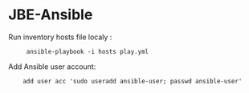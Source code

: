 # JBE-Ansible

Run inventory hosts file localy :
        
         ansible-playbook -i hosts play.yml

Add Ansible user account:

        add user acc 'sudo useradd ansible-user; passwd ansible-user'